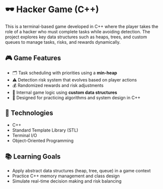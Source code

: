 # 🕶️ Hacker Game (C++)

This is a terminal-based game developed in C++ where the player takes the role of a hacker who must complete tasks while avoiding detection. The project explores key data structures such as heaps, trees, and custom queues to manage tasks, risks, and rewards dynamically.

## 🎮 Game Features

- 🗂️ Task scheduling with priorities using a **min-heap**
- ⚠️ Detection risk system that evolves based on player actions
- 💰 Randomized rewards and risk adjustments
- 🌳 Internal game logic using **custom data structures**
- 🧠 Designed for practicing algorithms and system design in C++

## 🚀 Technologies

- C++
- Standard Template Library (STL)
- Terminal I/O
- Object-Oriented Programming

## 📚 Learning Goals

- Apply abstract data structures (heap, tree, queue) in a game context
- Practice C++ memory management and class design
- Simulate real-time decision making and risk balancing
